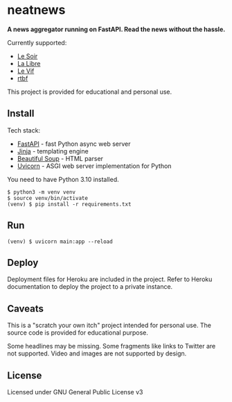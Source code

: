 # neatnews

**A news aggregator running on FastAPI. Read the news without the hassle.**

Currently supported:

- [Le Soir](https://lesoir.be)
- [La Libre](https://lalibre.be)
- [Le Vif](https://levif.be)
- [rtbf](https://rtbf.be)

This project is provided for educational and personal use.

## Install

Tech stack:

- [FastAPI](https://fastapi.tiangolo.com/) - fast Python async web server
- [Jinja](https://jinja.palletsprojects.com/) - templating engine
- [Beautiful Soup](https://beautiful-soup-4.readthedocs.io/) - HTML parser
- [Uvicorn](https://www.uvicorn.org/) - ASGI web server implementation for Python

You need to have Python 3.10 installed.

```
$ python3 -m venv venv
$ source venv/bin/activate
(venv) $ pip install -r requirements.txt
```

## Run

```
(venv) $ uvicorn main:app --reload
```

## Deploy

Deployment files for Heroku are included in the project. Refer to Heroku documentation to deploy the project to a private instance.

## Caveats

This is a "scratch your own itch" project intended for personal use. The source code is provided for educational purpose.

Some headlines may be missing. Some fragments like links to Twitter are not supported. Video and images are not supported by design.

## License

Licensed under GNU General Public License v3
